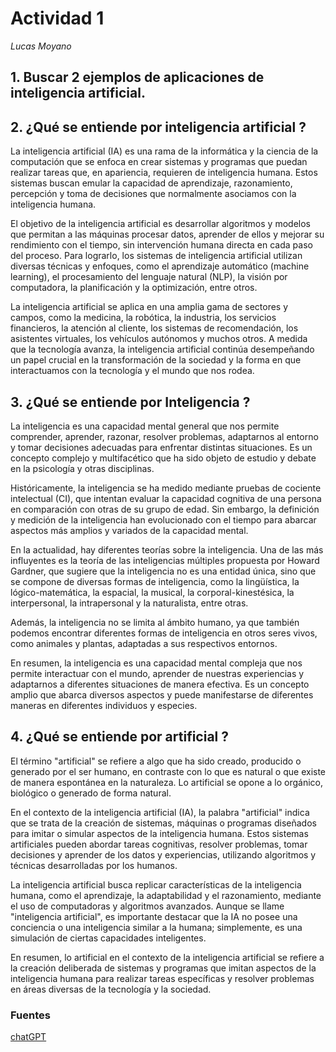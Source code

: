 # Actividad 1

*Lucas Moyano*

## 1. Buscar 2 ejemplos de aplicaciones de inteligencia artificial.

## 2. ¿Qué se entiende por inteligencia artificial ?

La inteligencia artificial (IA) es una rama de la informática y la ciencia de la computación que se enfoca en crear sistemas y programas que puedan realizar tareas que, en apariencia, requieren de inteligencia humana. Estos sistemas buscan emular la capacidad de aprendizaje, razonamiento, percepción y toma de decisiones que normalmente asociamos con la inteligencia humana.

El objetivo de la inteligencia artificial es desarrollar algoritmos y modelos que permitan a las máquinas procesar datos, aprender de ellos y mejorar su rendimiento con el tiempo, sin intervención humana directa en cada paso del proceso. Para lograrlo, los sistemas de inteligencia artificial utilizan diversas técnicas y enfoques, como el aprendizaje automático (machine learning), el procesamiento del lenguaje natural (NLP), la visión por computadora, la planificación y la optimización, entre otros.

La inteligencia artificial se aplica en una amplia gama de sectores y campos, como la medicina, la robótica, la industria, los servicios financieros, la atención al cliente, los sistemas de recomendación, los asistentes virtuales, los vehículos autónomos y muchos otros. A medida que la tecnología avanza, la inteligencia artificial continúa desempeñando un papel crucial en la transformación de la sociedad y la forma en que interactuamos con la tecnología y el mundo que nos rodea.

## 3. ¿Qué se entiende por Inteligencia ?

La inteligencia es una capacidad mental general que nos permite comprender, aprender, razonar, resolver problemas, adaptarnos al entorno y tomar decisiones adecuadas para enfrentar distintas situaciones. Es un concepto complejo y multifacético que ha sido objeto de estudio y debate en la psicología y otras disciplinas.

Históricamente, la inteligencia se ha medido mediante pruebas de cociente intelectual (CI), que intentan evaluar la capacidad cognitiva de una persona en comparación con otras de su grupo de edad. Sin embargo, la definición y medición de la inteligencia han evolucionado con el tiempo para abarcar aspectos más amplios y variados de la capacidad mental.

En la actualidad, hay diferentes teorías sobre la inteligencia. Una de las más influyentes es la teoría de las inteligencias múltiples propuesta por Howard Gardner, que sugiere que la inteligencia no es una entidad única, sino que se compone de diversas formas de inteligencia, como la lingüística, la lógico-matemática, la espacial, la musical, la corporal-kinestésica, la interpersonal, la intrapersonal y la naturalista, entre otras.

Además, la inteligencia no se limita al ámbito humano, ya que también podemos encontrar diferentes formas de inteligencia en otros seres vivos, como animales y plantas, adaptadas a sus respectivos entornos.

En resumen, la inteligencia es una capacidad mental compleja que nos permite interactuar con el mundo, aprender de nuestras experiencias y adaptarnos a diferentes situaciones de manera efectiva. Es un concepto amplio que abarca diversos aspectos y puede manifestarse de diferentes maneras en diferentes individuos y especies.

## 4. ¿Qué se entiende por artificial ?

El término "artificial" se refiere a algo que ha sido creado, producido o generado por el ser humano, en contraste con lo que es natural o que existe de manera espontánea en la naturaleza. Lo artificial se opone a lo orgánico, biológico o generado de forma natural.

En el contexto de la inteligencia artificial (IA), la palabra "artificial" indica que se trata de la creación de sistemas, máquinas o programas diseñados para imitar o simular aspectos de la inteligencia humana. Estos sistemas artificiales pueden abordar tareas cognitivas, resolver problemas, tomar decisiones y aprender de los datos y experiencias, utilizando algoritmos y técnicas desarrolladas por los humanos.

La inteligencia artificial busca replicar características de la inteligencia humana, como el aprendizaje, la adaptabilidad y el razonamiento, mediante el uso de computadoras y algoritmos avanzados. Aunque se llame "inteligencia artificial", es importante destacar que la IA no posee una conciencia o una inteligencia similar a la humana; simplemente, es una simulación de ciertas capacidades inteligentes.

En resumen, lo artificial en el contexto de la inteligencia artificial se refiere a la creación deliberada de sistemas y programas que imitan aspectos de la inteligencia humana para realizar tareas específicas y resolver problemas en áreas diversas de la tecnología y la sociedad.

### Fuentes

[chatGPT](https://chat.openai.com/)